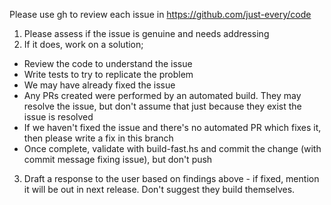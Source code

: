 Please use gh to review each issue in https://github.com/just-every/code

1. Please assess if the issue is genuine and needs addressing
2. If it does, work on a solution;
- Review the code to understand the issue
- Write tests to try to replicate the problem
- We may have already fixed the issue
- Any PRs created were performed by an automated build. They may resolve the issue, but don't assume that just because they exist the issue is resolved
- If we haven't fixed the issue and there's no automated PR which fixes it, then please write a fix in this branch
- Once complete, validate with build-fast.hs and commit the change (with commit message fixing issue), but don't push
3. Draft a response to the user based on findings above - if fixed, mention it will be out in next release. Don't suggest they build themselves.
